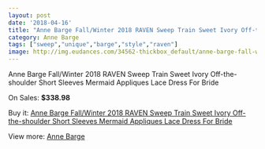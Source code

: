 ```yaml
---
layout: post
date: '2018-04-16'
title: "Anne Barge Fall/Winter 2018 RAVEN Sweep Train Sweet Ivory Off-the-shoulder Short Sleeves Mermaid Appliques Lace Dress For Bride"
category: Anne Barge
tags: ["sweep","unique","barge","style","raven"]
image: http://img.eudances.com/34562-thickbox_default/anne-barge-fall-winter-2018-raven-sweep-train-sweet-ivory-off-the-shoulder-short-sleeves-mermaid-appliques-lace-dress-for-bride.jpg
---
```

Anne Barge Fall/Winter 2018 RAVEN Sweep Train Sweet Ivory Off-the-shoulder Short Sleeves Mermaid Appliques Lace Dress For Bride

On Sales: **$338.98**
<a href="https://www.eudances.com/en/anne-barge/10465-anne-barge-fall-winter-2018-raven-sweep-train-sweet-ivory-off-the-shoulder-short-sleeves-mermaid-appliques-lace-dress-for-bride.html"><amp-img layout="responsive" width="600" height="600" src="//img.eudances.com/34562-thickbox_default/anne-barge-fall-winter-2018-raven-sweep-train-sweet-ivory-off-the-shoulder-short-sleeves-mermaid-appliques-lace-dress-for-bride.jpg" alt="Anne Barge Fall/Winter 2018 RAVEN Sweep Train Sweet Ivory Off-the-shoulder Short Sleeves Mermaid Appliques Lace Dress For Bride 0" /></a>
<a href="https://www.eudances.com/en/anne-barge/10465-anne-barge-fall-winter-2018-raven-sweep-train-sweet-ivory-off-the-shoulder-short-sleeves-mermaid-appliques-lace-dress-for-bride.html"><amp-img layout="responsive" width="600" height="600" src="//img.eudances.com/34564-thickbox_default/anne-barge-fall-winter-2018-raven-sweep-train-sweet-ivory-off-the-shoulder-short-sleeves-mermaid-appliques-lace-dress-for-bride.jpg" alt="Anne Barge Fall/Winter 2018 RAVEN Sweep Train Sweet Ivory Off-the-shoulder Short Sleeves Mermaid Appliques Lace Dress For Bride 1" /></a>
<a href="https://www.eudances.com/en/anne-barge/10465-anne-barge-fall-winter-2018-raven-sweep-train-sweet-ivory-off-the-shoulder-short-sleeves-mermaid-appliques-lace-dress-for-bride.html"><amp-img layout="responsive" width="600" height="600" src="//img.eudances.com/34563-thickbox_default/anne-barge-fall-winter-2018-raven-sweep-train-sweet-ivory-off-the-shoulder-short-sleeves-mermaid-appliques-lace-dress-for-bride.jpg" alt="Anne Barge Fall/Winter 2018 RAVEN Sweep Train Sweet Ivory Off-the-shoulder Short Sleeves Mermaid Appliques Lace Dress For Bride 2" /></a>

Buy it: [Anne Barge Fall/Winter 2018 RAVEN Sweep Train Sweet Ivory Off-the-shoulder Short Sleeves Mermaid Appliques Lace Dress For Bride](https://www.eudances.com/en/anne-barge/10465-anne-barge-fall-winter-2018-raven-sweep-train-sweet-ivory-off-the-shoulder-short-sleeves-mermaid-appliques-lace-dress-for-bride.html "Anne Barge Fall/Winter 2018 RAVEN Sweep Train Sweet Ivory Off-the-shoulder Short Sleeves Mermaid Appliques Lace Dress For Bride")

View more: [Anne Barge](https://www.eudances.com/en/173-anne-barge "Anne Barge")